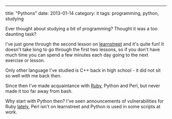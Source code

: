 ---
title: "Pythons"
date: 2013-01-14
category: it
tags: programming, python, studying

Ever thought about studying a bit of programming? Thought it was a too daunting task?

I've just gone through the second lesson on [learnstreet](http://www.learnstreet.com/ ".com") and it's quite fun! It doesn't take long to go through the first two lessons, so if you don't have much time you can spend a few minutes each day going to the next exercise or lesson.

Only other language I've studied is C++ back in high school - it did not sit so well with me back then.

Since then I've made acquaintance with [Ruby](http://en.wikipedia.org/wiki/Ruby_(programming_language)), Python and Perl, but never made it too far away from bash.

Why start with Python then? I've seen announcements of vulnerabilities for Ruby [lately](http://www.ruby-lang.org/en/security/), Perl isn't on learnstreet and Python is used in some scripts at work.
